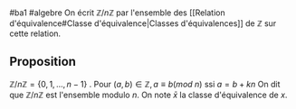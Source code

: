 #ba1 #algebre 
On écrit $\mathbb{Z}/n\mathbb{Z}$ par l'ensemble des [[Relation d'équivalence#Classe d'équivalence|Classes d'équivalences]] de $\mathbb{Z}$
sur cette relation.
## Proposition
 $\mathbb{Z}/n\mathbb{Z}= \{0,1,...,n-1 \}$ .
 Pour $(a,b)\in \mathbb{Z}, a \equiv b(mod\ n)$ ssi $a = b + kn$
 On dit que $\mathbb{Z}/n\mathbb{Z}$ est l'ensemble modulo $n$.
 On note $\bar x$ la classe d'équivalence de $x$.
 